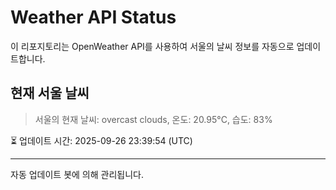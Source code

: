 
# Weather API Status

이 리포지토리는 OpenWeather API를 사용하여 서울의 날씨 정보를 자동으로 업데이트합니다.

## 현재 서울 날씨
> 서울의 현재 날씨: overcast clouds, 온도: 20.95°C, 습도: 83%

⏳ 업데이트 시간: 2025-09-26 23:39:54 (UTC)

---
자동 업데이트 봇에 의해 관리됩니다.
